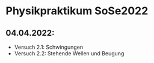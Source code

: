 # Physikpraktikum SoSe2022

## 04.04.2022:
* Versuch 2.1: Schwingungen
* Versuch 2.2: Stehende Wellen und Beugung
